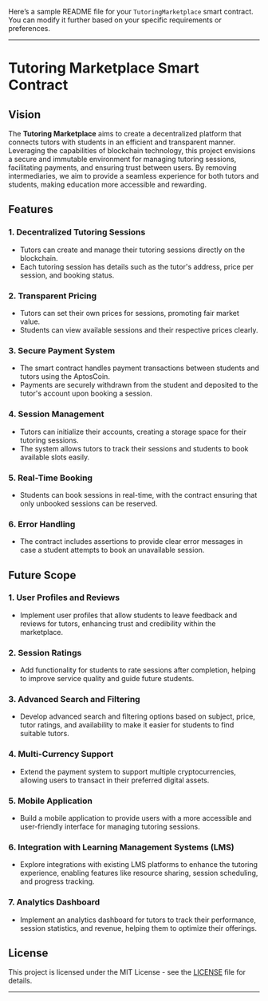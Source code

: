 Here’s a sample README file for your `TutoringMarketplace` smart contract. You can modify it further based on your specific requirements or preferences.

---

# Tutoring Marketplace Smart Contract

## Vision

The **Tutoring Marketplace** aims to create a decentralized platform that connects tutors with students in an efficient and transparent manner. Leveraging the capabilities of blockchain technology, this project envisions a secure and immutable environment for managing tutoring sessions, facilitating payments, and ensuring trust between users. By removing intermediaries, we aim to provide a seamless experience for both tutors and students, making education more accessible and rewarding.

## Features

### 1. **Decentralized Tutoring Sessions**
   - Tutors can create and manage their tutoring sessions directly on the blockchain.
   - Each tutoring session has details such as the tutor's address, price per session, and booking status.

### 2. **Transparent Pricing**
   - Tutors can set their own prices for sessions, promoting fair market value.
   - Students can view available sessions and their respective prices clearly.

### 3. **Secure Payment System**
   - The smart contract handles payment transactions between students and tutors using the AptosCoin.
   - Payments are securely withdrawn from the student and deposited to the tutor's account upon booking a session.

### 4. **Session Management**
   - Tutors can initialize their accounts, creating a storage space for their tutoring sessions.
   - The system allows tutors to track their sessions and students to book available slots easily.

### 5. **Real-Time Booking**
   - Students can book sessions in real-time, with the contract ensuring that only unbooked sessions can be reserved.

### 6. **Error Handling**
   - The contract includes assertions to provide clear error messages in case a student attempts to book an unavailable session.

## Future Scope

### 1. **User Profiles and Reviews**
   - Implement user profiles that allow students to leave feedback and reviews for tutors, enhancing trust and credibility within the marketplace.

### 2. **Session Ratings**
   - Add functionality for students to rate sessions after completion, helping to improve service quality and guide future students.

### 3. **Advanced Search and Filtering**
   - Develop advanced search and filtering options based on subject, price, tutor ratings, and availability to make it easier for students to find suitable tutors.

### 4. **Multi-Currency Support**
   - Extend the payment system to support multiple cryptocurrencies, allowing users to transact in their preferred digital assets.

### 5. **Mobile Application**
   - Build a mobile application to provide users with a more accessible and user-friendly interface for managing tutoring sessions.

### 6. **Integration with Learning Management Systems (LMS)**
   - Explore integrations with existing LMS platforms to enhance the tutoring experience, enabling features like resource sharing, session scheduling, and progress tracking.

### 7. **Analytics Dashboard**
   - Implement an analytics dashboard for tutors to track their performance, session statistics, and revenue, helping them to optimize their offerings.

## License

This project is licensed under the MIT License - see the [LICENSE](LICENSE) file for details.

---

